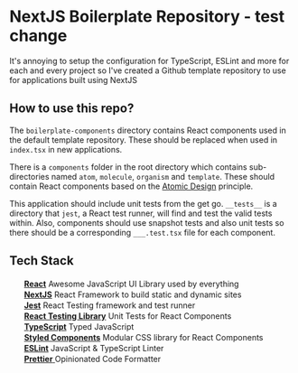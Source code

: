 # NextJS Boilerplate Repository - test change

It's annoying to setup the configuration for TypeScript, ESLint and more for each and every project so I've created a Github template repository to use for applications built using NextJS

## How to use this repo?

The `boilerplate-components` directory contains React components used in the default template repository. These should be replaced when used in `index.tsx` in new applications.

There is a `components` folder in the root directory which contains sub-directories named `atom`, `molecule`, `organism` and `template`. These should contain React components based on the [Atomic Design](https://bradfrost.com/blog/post/atomic-web-design/) principle.

This application should include unit tests from the get go. `__tests__` is a directory that `jest`, a React test runner, will find and test the valid tests within. Also, components should use snapshot tests and also unit tests so there should be a corresponding `___.test.tsx` file for each component.

## Tech Stack

<span>
<img src="https://cdn.auth0.com/blog/react-js/react.png" width=16 height=16>
<a href="https://reactjs.org/" style="padding-left: 6px"><strong>React</strong></a>
Awesome JavaScript UI Library used by everything
</span>
<br/>
<span>

<span>
<img src="https://cdn.auth0.com/blog/next3/logo.png" width=16 height=16>
<a href="https://nextjs.org/" style="padding-left: 6px"><strong>NextJS</strong></a>
React Framework to build static and dynamic sites
</span>
<br/>
<span>

<span>
<img src="https://miro.medium.com/max/600/1*i37IyHf6vnhqWIA9osxU3w.png" width=16 height=16>
<a href="https://jestjs.io/" style="padding-left: 6px"><strong>Jest</strong></a>
React Testing framework and test runner
</span>
<br/>
<span>

<span>
<img src="https://testing-library.com/img/octopus-128x128.png" width=16 height=16>
<a href="https://testing-library.com/" style="padding-left: 6px"><strong>React Testing Library</strong></a>
Unit Tests for React Components
</span>
<br/>
<span>

<span>
<img src="https://raw.githubusercontent.com/remojansen/logo.ts/master/ts.png" width=16 height=16>
<a href="https://www.typescriptlang.org/" style="padding-left: 6px"><strong>TypeScript</strong></a>
Typed JavaScript
</span>
<br/>
<span>

<span>
<img src="https://www.styled-components.com/atom.png" width=16 height=16>
<a href="https://styled-components.com/" style="padding-left: 6px"><strong>Styled Components</strong></a>
Modular CSS library for React Components
</span>
<br/>
<span>

<span>
<img src="https://eslint.org/assets/img/favicon.512x512.png" width=16 height=16>
<a href="https://eslint.org/" style="padding-left: 6px"><strong>ESLint</strong></a>
JavaScript & TypeScript Linter
<br/>
</span>

<span>
<img src="https://upload-icon.s3.us-east-2.amazonaws.com/uploads/icons/png/11490474241551942136-512.png" width=16 height=16>
<a href="https://prettier.io/" style="padding-left: 6px">
<strong >Prettier</strong>
</a>
Opinionated Code Formatter
<br/>
</span>
